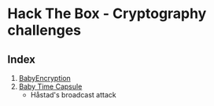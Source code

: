# Hack The Box - Cryptography challenges

## Index

1. [BabyEncryption](./1-BabyEncryption/)
2. [Baby Time Capsule](./2-Baby-Time-Capsule/)
    - Håstad's broadcast attack
